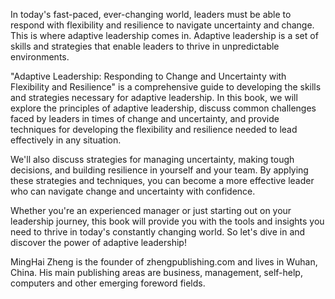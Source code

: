 
In today's fast-paced, ever-changing world, leaders must be able to respond with flexibility and resilience to navigate uncertainty and change. This is where adaptive leadership comes in. Adaptive leadership is a set of skills and strategies that enable leaders to thrive in unpredictable environments.

"Adaptive Leadership: Responding to Change and Uncertainty with Flexibility and Resilience" is a comprehensive guide to developing the skills and strategies necessary for adaptive leadership. In this book, we will explore the principles of adaptive leadership, discuss common challenges faced by leaders in times of change and uncertainty, and provide techniques for developing the flexibility and resilience needed to lead effectively in any situation.

We'll also discuss strategies for managing uncertainty, making tough decisions, and building resilience in yourself and your team. By applying these strategies and techniques, you can become a more effective leader who can navigate change and uncertainty with confidence.

Whether you're an experienced manager or just starting out on your leadership journey, this book will provide you with the tools and insights you need to thrive in today's constantly changing world. So let's dive in and discover the power of adaptive leadership!

MingHai Zheng is the founder of zhengpublishing.com and lives in Wuhan, China. His main publishing areas are business, management, self-help, computers and other emerging foreword fields.
